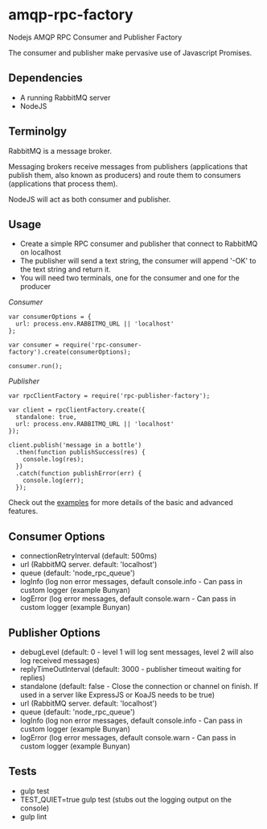 amqp-rpc-factory
================

Nodejs AMQP RPC Consumer and Publisher Factory

The consumer and publisher make pervasive use of Javascript Promises.

## Dependencies

- A running RabbitMQ server
- NodeJS

## Terminolgy

RabbitMQ is a message broker.

Messaging brokers receive messages from publishers (applications that publish them, also known as producers) and route them to consumers (applications that process them).

NodeJS will act as both consumer and publisher.

## Usage

- Create a simple RPC consumer and publisher that connect to RabbitMQ on localhost
- The publisher will send a text string, the consumer will append '-OK' to the text string and return it.
- You will need two terminals, one for the consumer and one for the producer

*Consumer*

```
var consumerOptions = {
  url: process.env.RABBITMQ_URL || 'localhost'
};

var consumer = require('rpc-consumer-factory').create(consumerOptions);

consumer.run();
```

*Publisher*

```
var rpcClientFactory = require('rpc-publisher-factory');

var client = rpcClientFactory.create({
  standalone: true,
  url: process.env.RABBITMQ_URL || 'localhost'
});

client.publish('message in a bottle')
  .then(function publishSuccess(res) {
    console.log(res);
  })
  .catch(function publishError(err) {
    console.log(err);
  });
```

Check out the [examples](examples) for more details of the basic and advanced features.

## Consumer Options

- connectionRetryInterval (default: 500ms)
- url (RabbitMQ server. default: 'localhost')
- queue (default: 'node_rpc_queue')
- logInfo (log non error messages, default console.info - Can pass in custom logger (example Bunyan)
- logError (log error messages, default console.warn - Can pass in custom logger (example Bunyan)

## Publisher Options

- debugLevel (default: 0 - level 1 will log sent messages, level 2 will also log received messages)
- replyTimeOutInterval (default: 3000 - publisher timeout waiting for replies)
- standalone (default: false - Close the connection or channel on finish. If used in a server like ExpressJS or KoaJS needs to be true)
- url (RabbitMQ server. default: 'localhost')
- queue (default: 'node_rpc_queue')
- logInfo (log non error messages, default console.info - Can pass in custom logger (example Bunyan)
- logError (log error messages, default console.warn - Can pass in custom logger (example Bunyan)

## Tests

- gulp test
- TEST_QUIET=true gulp test (stubs out the logging output on the console)
- gulp lint
